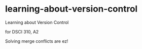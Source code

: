 # learning-about-version-control
Learning about Version Control

for DSCI 310, A2

Solving merge conflicts are ez!

